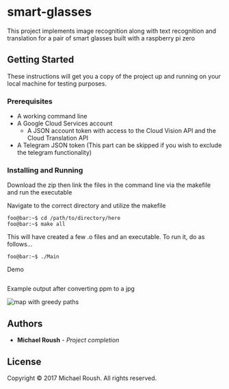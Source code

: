 # smart-glasses

This project implements image recognition along with text recognition and translation for a pair of smart glasses built with a raspberry pi zero

## Getting Started

These instructions will get you a copy of the project up and running on your local machine for testing purposes.

### Prerequisites

- A working command line
- A Google Cloud Services account
  - A JSON account token with access to the Cloud Vision API and the Cloud Translation API
- A Telegram JSON token (This part can be skipped if you wish to exclude the telegram functionality)

### Installing and Running

Download the zip then link the files in the command line via the makefile and run the executable

Navigate to the correct directory and utilize the makefile

```console
foo@bar:~$ cd /path/to/directory/here
foo@bar:~$ make all
```

This will have created a few .o files and an executable. To run it, do as follows...

```console
foo@bar:~$ ./Main
```

Demo

```console

```

Example output after converting ppm to a jpg

![map with greedy paths](map-input-844-480.dat.jpg)

## Authors

* **Michael Roush** - *Project completion*

## License

Copyright © 2017 Michael Roush. All rights reserved.

